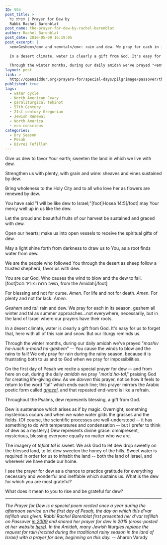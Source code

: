 ```yaml
---
ID: 594
post_title: >
  תפילת טל | Prayer for Dew by
  Rabbi Rachel Barenblat
post_name: the-prayer-for-dew-by-rachel-barenblat
author: Rachel Barenblat
post_date: 2010-05-09 16:19:05
post_excerpt: |
  <em>Geshem</em> and <em>tal</em>: rain and dew. We pray for each in its season, geshem all winter and tal as summer approaches...not everywhere, necessarily, but in the land of Israel where our prayers have their roots.
  
  In a desert climate, water is clearly a gift from God. It's easy for us to forget that, here with all of this rain and snow. But our liturgy reminds us.
  
  Through the winter months, during our daily amidah we've prayed "<em>mashiv ha-ruach u-morid ha-gashem</em>" -- You cause the winds to blow and the rains to fall! We only pray for rain during the rainy season, because it is frustrating both to us and to God when we pray for impossibilities.
layout: post
link: >
  http://opensiddur.org/prayers-for/special-days/pilgrimage/passover/the-prayer-for-dew-by-rachel-barenblat/
published: true
tags:
  - water cycle
  - North American Jewry
  - paraliturgical teḥinot
  - 57th Century
  - 21st century Gregorian
  - Jewish Renewal
  - North America
  - eco-conscious
categories:
  - Dry Season
  - Pesaḥ
  - Divrei Tefillah
---
```

<div class="english">
Give us dew to favor Your earth;
sweeten the land in which we live with dew.

Strengthen us with plenty, with grain and wine:
sheaves and vines sustained by dew.

Bring wholeness to the Holy City and to all who love her
as flowers are renewed by dew.

You have said "I will be like dew to Israel;"[foot]Hosea 14:5[/foot]
may Your mercy well up in us like the dew.

Let the proud and beautiful fruits of our harvest
be sustained and graced with dew.

Open our hearts; make us into open vessels
to receive the spiritual gifts of dew.

May a light shine forth from darkness to draw us to You,
as a root finds water from dew.

We are the people who followed You through the desert
as sheep follow a trusted shepherd; favor us with dew.

You are our God, Who causes the wind to blow and the dew to fall.[foot]משיב הרוח ומוריד הטל, from the Amidah[/foot]

For blessing and not for curse. <em>Amen.</em>
For life and not for death. <em>Amen.</em>
For plenty and not for lack. <em>Amen.</em>


<em>Geshem</em> and <em>tal</em>: rain and dew. We pray for each in its season, geshem all winter and tal as summer approaches...not everywhere, necessarily, but in the land of Israel where our prayers have their roots.

In a desert climate, water is clearly a gift from God. It's easy for us to forget that, here with all of this rain and snow. But our liturgy reminds us.

Through the winter months, during our daily amidah we've prayed "<em>mashiv ha-ruach u-morid ha-gashem</em>" -- You cause the winds to blow and the rains to fall! We only pray for rain during the rainy season, because it is frustrating both to us and to God when we pray for impossibilities.

On the first day of Pesaḥ we recite a special prayer for dew -- and from here on out, during the daily <em>amidah</em> we pray "<em>morid ha-tal</em>," praising God for creating life-giving dew. As we <em>davven</em> this prayer, notice how it feels to return to the word "tal" which ends each line; this prayer mirrors the Arabic poetic form called <em><a href="http://en.wikipedia.org/wiki/Ghazal">ghazal</a></em>, and that repeated end-word is like a refrain.

Throughout the Psalms, dew represents blessing, a gift from God.

Dew is sustenance which arises as if by magic. Overnight, something mysterious occurs and when we wake water gilds the grasses and the fields. (Of course, the scientific processes are well-understood -- it has something to do with temperatures and condensation -- but I prefer to think of dew as a mystery.) Dew represents divine grace: omnipresent, mysterious, blessing everyone equally no matter who we are.

The imagery of <em>tefilat tal</em> is sweet. We ask God to let dew drop sweetly on the blessed land, to let dew sweeten the honey of the hills. Sweet water is required in order for us to inhabit the land -- both the land of Israel, and wherever we have made our home.

I see the prayer for dew as a chance to practice gratitude for everything necessary and wonderful and ineffable which sustains us. What is the dew for which you are most grateful?

What does it mean to you to rise and be grateful for dew?
</div> 

<hr />
<em>The Prayer for Dew is a special poem recited once a year during the afternoon service on the first day of Pesaḥ, the day on which this d'var tefillah was given. Rabbi Rachel Barenblat first presented her d'var tefillah on Passover <a href="http://velveteenrabbi.blogs.com/blog/2009/04/meditation-on-dew.html">in 2009</a> and shared her prayer for dew in 2015 (cross-posted at her website <a href="http://velveteenrabbi.blogs.com/blog/2015/03/tefilat-tal-prayer-for-dew.html">here</a>). In the Amidah, many Jewish liturgies replace the request for rain (recited during the traditional rainy season in the land of Israel) with a prayer for dew, beginning on this day.</em> -- Aharon Varady